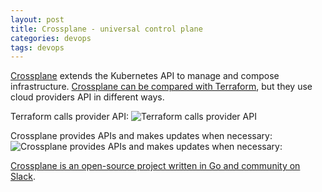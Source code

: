 ```yaml
---
layout: post
title: Crossplane - universal control plane
categories: devops
tags: devops
---
```


[Crossplane](https://crossplane.io/) extends the Kubernetes API to manage and compose infrastructure. [Crossplane can be compared with Terraform](https://blog.crossplane.io/crossplane-vs-terraform/), but they use cloud providers API in different ways.

Terraform calls provider API: ![Terraform calls provider API](https://blog.crossplane.io/content/images/2021/03/Simple-Terraform-Stack.svg)

Crossplane provides APIs and makes updates when necessary: ![Crossplane provides APIs and makes updates when necessary:](https://blog.crossplane.io/content/images/2021/03/Simple-Crossplane-Stack.svg)

[Crossplane is an open-source project written in Go and community on Slack](https://github.com/crossplane/crossplane).